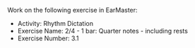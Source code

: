 Work on the following exercise in EarMaster:
- Activity: Rhythm Dictation
- Exercise Name: 2/4 - 1 bar: Quarter notes - including rests
- Exercise Number: 3.1
